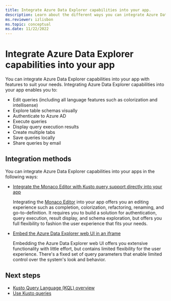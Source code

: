 ```yaml
---
title: Integrate Azure Data Explorer capabilities into your app.
description: Learn about the different ways you can integrate Azure Data Explorer capabilities into your apps.
ms.reviewer: izlisbon
ms.topic: conceptual
ms.date: 11/22/2022
---
```

# Integrate Azure Data Explorer capabilities into your app

You can integrate Azure Data Explorer capabilities into your app with features to suit your needs. Integrating Azure Data Explorer capabilities into your app enables you to:

- Edit queries (including all language features such as colorization and intellisense)
- Explore table schemas visually
- Authenticate to Azure AD
- Execute queries
- Display query execution results
- Create multiple tabs
- Save queries locally
- Share queries by email

## Integration methods

You can integrate Azure Data Explorer capabilities into your apps in the following ways:

- [Integrate the Monaco Editor with Kusto query support directly into your app](monaco-kusto.md)

    Integrating the [Monaco Editor](https://microsoft.github.io/monaco-editor/) into your app offers you an editing experience such as completion, colorization, refactoring, renaming, and go-to-definition. It requires you to build a solution for authentication, query execution, result display, and schema exploration, but offers you full flexibility to fashion the user experience that fits your needs.

- [Embed the Azure Data Explorer web UI in an iframe](host-web-ux-in-iframe.md)

    Embedding the Azure Data Explorer web UI offers you extensive functionality with little effort, but contains limited flexibility for the user experience. There's a fixed set of query parameters that enable limited control over the system's look and behavior.

## Next steps

- [Kusto Query Language (KQL) overview](../../query/index.md)
- [Use Kusto queries](../../query/tutorial.md)
